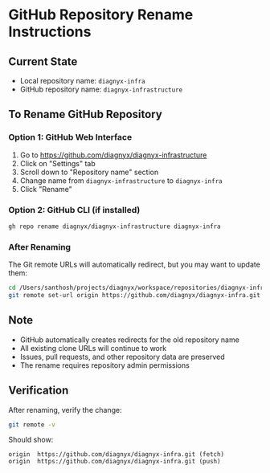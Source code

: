# GitHub Repository Rename Instructions

## Current State
- Local repository name: `diagnyx-infra`
- GitHub repository name: `diagnyx-infrastructure`

## To Rename GitHub Repository

### Option 1: GitHub Web Interface
1. Go to https://github.com/diagnyx/diagnyx-infrastructure
2. Click on "Settings" tab
3. Scroll down to "Repository name" section
4. Change name from `diagnyx-infrastructure` to `diagnyx-infra`
5. Click "Rename"

### Option 2: GitHub CLI (if installed)
```bash
gh repo rename diagnyx/diagnyx-infrastructure diagnyx-infra
```

### After Renaming
The Git remote URLs will automatically redirect, but you may want to update them:

```bash
cd /Users/santhosh/projects/diagnyx/workspace/repositories/diagnyx-infra
git remote set-url origin https://github.com/diagnyx/diagnyx-infra.git
```

## Note
- GitHub automatically creates redirects for the old repository name
- All existing clone URLs will continue to work
- Issues, pull requests, and other repository data are preserved
- The rename requires repository admin permissions

## Verification
After renaming, verify the change:
```bash
git remote -v
```

Should show:
```
origin	https://github.com/diagnyx/diagnyx-infra.git (fetch)
origin	https://github.com/diagnyx/diagnyx-infra.git (push)
```